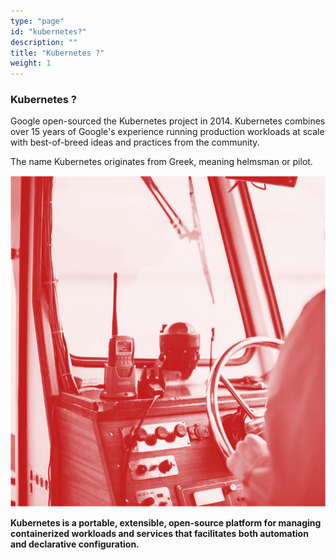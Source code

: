 ```yaml
---
type: "page"
id: "kubernetes?"
description: ""
title: "Kubernetes ?"
weight: 1
---
```


### Kubernetes ?

Google open-sourced the Kubernetes project in 2014. Kubernetes combines over 15 years of Google's experience running production workloads at scale with best-of-breed ideas and practices from the community.

The name Kubernetes originates from Greek, meaning helmsman or pilot.

![kubernetes3](kubernetes3.png)

**Kubernetes is a portable, extensible, open-source platform for managing containerized workloads and services that facilitates both automation and declarative configuration.**